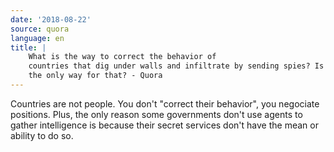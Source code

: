 ```yaml
---
date: '2018-08-22'
source: quora
language: en
title: |
    What is the way to correct the behavior of
    countries that dig under walls and infiltrate by sending spies? Is force
    the only way for that? - Quora
---
```


Countries are not people. You don\'t "correct their behavior", you
negociate positions. Plus, the only reason some governments don\'t use
agents to gather intelligence is because their secret services don\'t
have the mean or ability to do so.
